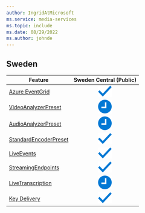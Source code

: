 ```yaml
---
author: IngridAtMicrosoft
ms.service: media-services
ms.topic: include
ms.date: 08/29/2022
ms.author: johnde
---
```


<!--Feature availability in region-->
## Sweden

| Feature | Sweden Central (Public) |
| ------- | :---------------------: |
| [Azure EventGrid](../monitoring/reacting-to-media-services-events.md) | ![general](../media/azure-clouds-regions/ga.svg)        |
| [VideoAnalyzerPreset](../analyze-video-audio-files-concept.md)        | ![under development](../media/azure-clouds-regions/planned-active.svg) |
| [AudioAnalyzerPreset](../analyze-video-audio-files-concept.md)        | ![under development](../media/azure-clouds-regions/planned-active.svg) |
| [StandardEncoderPreset](../encode-concept.md)                         | ![general](../media/azure-clouds-regions/ga.svg) |
| [LiveEvents](../stream-live-streaming-concept.md)                     | ![general](../media/azure-clouds-regions/ga.svg)             |
| [StreamingEndpoints](../stream-streaming-endpoint-concept.md)         | ![general](../media/azure-clouds-regions/ga.svg)    |
| [LiveTranscription](../live-event-live-transcription-how-to.md)       | ![under development](../media/azure-clouds-regions/planned-active.svg) |
| [Key Delivery](../drm-content-protection-concept.md) | ![general](../media/azure-clouds-regions/ga.svg) |